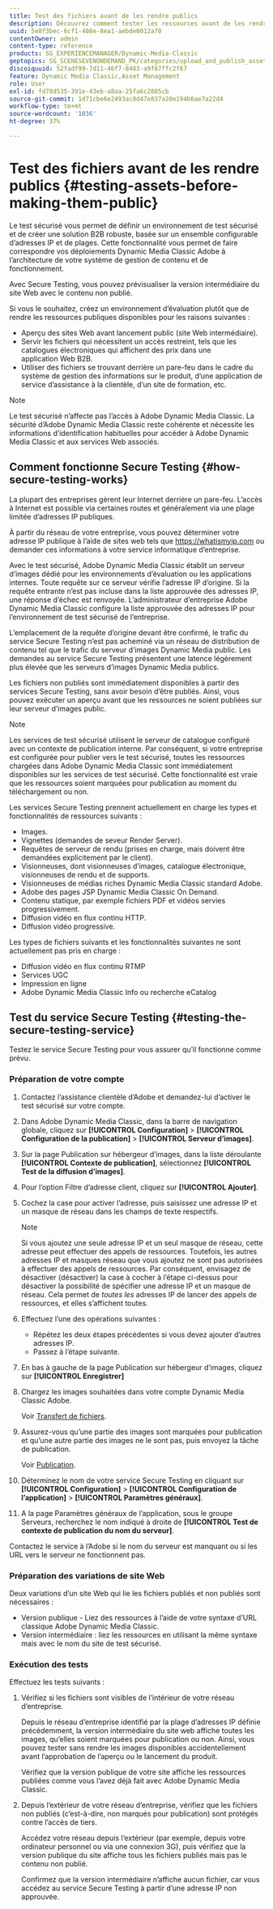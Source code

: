 ```yaml
---
title: Test des fichiers avant de les rendre publics
description: Découvrez comment tester les ressources avant de les rendre publiques.
uuid: 5e8f3bec-6cf1-408e-8ea1-aebde0012a70
contentOwner: admin
content-type: reference
products: SG_EXPERIENCEMANAGER/Dynamic-Media-Classic
geptopics: SG_SCENESEVENONDEMAND_PK/categories/upload_and_publish_assets
discoiquuid: 52fadf99-7d11-46f7-8483-a9f87ffc2f67
feature: Dynamic Media Classic,Asset Management
role: User
exl-id: fd78d535-391e-43eb-a8aa-25fa6c2885cb
source-git-commit: 1d71cbe6e2493ac8d47e837a20e194b6ae7a22d4
workflow-type: tm+mt
source-wordcount: '1036'
ht-degree: 37%

---
```


# Test des fichiers avant de les rendre publics {#testing-assets-before-making-them-public}

Le test sécurisé vous permet de définir un environnement de test sécurisé et de créer une solution B2B robuste, basée sur un ensemble configurable d’adresses IP et de plages. Cette fonctionnalité vous permet de faire correspondre vos déploiements Dynamic Media Classic Adobe à l’architecture de votre système de gestion de contenu et de fonctionnement.

Avec Secure Testing, vous pouvez prévisualiser la version intermédiaire du site Web avec le contenu non publié.

Si vous le souhaitez, créez un environnement d’évaluation plutôt que de rendre les ressources publiques disponibles pour les raisons suivantes :

* Aperçu des sites Web avant lancement public (site Web intermédiaire).
* Servir les fichiers qui nécessitent un accès restreint, tels que les catalogues électroniques qui affichent des prix dans une application Web B2B.
* Utiliser des fichiers se trouvant derrière un pare-feu dans le cadre du système de gestion des informations sur le produit, d’une application de service d’assistance à la clientèle, d’un site de formation, etc.

>[!NOTE]
>
>Le test sécurisé n’affecte pas l’accès à Adobe Dynamic Media Classic. La sécurité d’Adobe Dynamic Media Classic reste cohérente et nécessite les informations d’identification habituelles pour accéder à Adobe Dynamic Media Classic et aux services Web associés.

## Comment fonctionne Secure Testing {#how-secure-testing-works}

La plupart des entreprises gèrent leur Internet derrière un pare-feu. L’accès à Internet est possible via certaines routes et généralement via une plage limitée d’adresses IP publiques.

À partir du réseau de votre entreprise, vous pouvez déterminer votre adresse IP publique à l’aide de sites web tels que https://whatismyip.com ou demander ces informations à votre service informatique d’entreprise.

Avec le test sécurisé, Adobe Dynamic Media Classic établit un serveur d’images dédié pour les environnements d’évaluation ou les applications internes. Toute requête sur ce serveur vérifie l’adresse IP d’origine. Si la requête entrante n’est pas incluse dans la liste approuvée des adresses IP, une réponse d’échec est renvoyée. L’administrateur d’entreprise Adobe Dynamic Media Classic configure la liste approuvée des adresses IP pour l’environnement de test sécurisé de l’entreprise.

L’emplacement de la requête d’origine devant être confirmé, le trafic du service Secure Testing n’est pas acheminé via un réseau de distribution de contenu tel que le trafic du serveur d’images Dynamic Media public. Les demandes au service Secure Testing présentent une latence légèrement plus élevée que les serveurs d’images Dynamic Media publics.

Les fichiers non publiés sont immédiatement disponibles à partir des services Secure Testing, sans avoir besoin d’être publiés. Ainsi, vous pouvez exécuter un aperçu avant que les ressources ne soient publiées sur leur serveur d’images public.

>[!NOTE]
>
>Les services de test sécurisé utilisent le serveur de catalogue configuré avec un contexte de publication interne. Par conséquent, si votre entreprise est configurée pour publier vers le test sécurisé, toutes les ressources chargées dans Adobe Dynamic Media Classic sont immédiatement disponibles sur les services de test sécurisé. Cette fonctionnalité est vraie que les ressources soient marquées pour publication au moment du téléchargement ou non.

Les services Secure Testing prennent actuellement en charge les types et fonctionnalités de ressources suivants :

<!-- 

Comment Type: remark
Last Modified By: unknown unknown 
Last Modified Date: 

<p>Added videos to list below 9/11/2012. Moved “Render Server requests” from unsupported to supported, listed below on 3/15/2016 as per email from Cynthia March 11, 2016)</p>

 -->

* Images.
* Vignettes (demandes de seveur Render Server).
* Requêtes de serveur de rendu (prises en charge, mais doivent être demandées explicitement par le client).
* Visionneuses, dont visionneuses d’images, catalogue électronique, visionneuses de rendu et de supports.
* Visionneuses de médias riches Dynamic Media Classic standard Adobe.
* Adobe des pages JSP Dynamic Media Classic On Demand.
* Contenu statique, par exemple fichiers PDF et vidéos servies progressivement.
* Diffusion vidéo en flux continu HTTP.
* Diffusion vidéo progressive.

Les types de fichiers suivants et les fonctionnalités suivantes ne sont actuellement pas pris en charge :

* Diffusion vidéo en flux continu RTMP
* Services UGC
* Impression en ligne
* Adobe Dynamic Media Classic Info ou recherche eCatalog

## Test du service Secure Testing {#testing-the-secure-testing-service}

Testez le service Secure Testing pour vous assurer qu’il fonctionne comme prévu.

<!-- >[!NOTE]
>
>*If you do not mention any IPs under **[!UICONTROL Setup]** > **[!UICONTROL Application Setup]** > **[!UICONTROL Publish Setup]** > **[!UICONTROL Image Server]** > **[!UICONTROL Test Image Service]*** - If you add an IP only, that IP is able to call the assets and no other IP are allowed to make the calls. As long there is no IP mentioned under that section, all IPs are allowed to make the calls for the assets, and they show up. -->

### Préparation de votre compte

<!-- 

Comment Type: remark
Last Modified By: unknown unknown 
Last Modified Date: 

<p>RB: Rewrote entire steps under “Prepare your account” 9/10/2012</p>

 -->

1. Contactez l’assistance clientèle d’Adobe et demandez-lui d’activer le test sécurisé sur votre compte.
1. Dans Adobe Dynamic Media Classic, dans la barre de navigation globale, cliquez sur **[!UICONTROL Configuration]** > **[!UICONTROL Configuration de la publication]** > **[!UICONTROL Serveur d’images]**.
1. Sur la page Publication sur hébergeur d’images, dans la liste déroulante **[!UICONTROL Contexte de publication]**, sélectionnez **[!UICONTROL Test de la diffusion d’images]**.
1. Pour l’option Filtre d’adresse client, cliquez sur **[!UICONTROL Ajouter]**.
1. Cochez la case pour activer l’adresse, puis saisissez une adresse IP et un masque de réseau dans les champs de texte respectifs.

   >[!NOTE]
   >
   >Si vous ajoutez une seule adresse IP et un seul masque de réseau, cette adresse peut effectuer des appels de ressources. Toutefois, les autres adresses IP et masques réseau que vous ajoutez ne sont pas autorisées à effectuer des appels de ressources. Par conséquent, envisagez de désactiver (désactiver) la case à cocher à l’étape ci-dessus pour désactiver la possibilité de spécifier une adresse IP et un masque de réseau. Cela permet de *toutes les* adresses IP de lancer des appels de ressources, et elles s’affichent toutes.

1. Effectuez l’une des opérations suivantes :
   * Répétez les deux étapes précédentes si vous devez ajouter d’autres adresses IP.
   * Passez à l’étape suivante.
1. En bas à gauche de la page Publication sur hébergeur d’images, cliquez sur **[!UICONTROL Enregistrer]**
1. Chargez les images souhaitées dans votre compte Dynamic Media Classic Adobe.

   Voir [Transfert de fichiers](uploading-files.md#uploading_files).

1. Assurez-vous qu’une partie des images sont marquées pour publication et qu’une autre partie des images ne le sont pas, puis envoyez la tâche de publication.

   Voir [Publication](publishing-files.md#publishing_files).

1. Déterminez le nom de votre service Secure Testing en cliquant sur **[!UICONTROL Configuration]** > **[!UICONTROL Configuration de l’application]** > **[!UICONTROL Paramètres généraux]**.
1. A la page Paramètres généraux de l’application, sous le groupe Serveurs, recherchez le nom indiqué à droite de **[!UICONTROL Test de contexte de publication du nom du serveur]**.

Contactez le service à l’Adobe si le nom du serveur est manquant ou si les URL vers le serveur ne fonctionnent pas.

### Préparation des variations de site Web

Deux variations d’un site Web qui lie les fichiers publiés et non publiés sont nécessaires :

* Version publique - Liez des ressources à l’aide de votre syntaxe d’URL classique Adobe Dynamic Media Classic.
* Version intermédiaire : liez les ressources en utilisant la même syntaxe mais avec le nom du site de test sécurisé.

### Exécution des tests

Effectuez les tests suivants :

1. Vérifiez si les fichiers sont visibles de l’intérieur de votre réseau d’entreprise.

   Depuis le réseau d’entreprise identifié par la plage d’adresses IP définie précédemment, la version intermédiaire du site web affiche toutes les images, qu’elles soient marquées pour publication ou non. Ainsi, vous pouvez tester sans rendre les images disponibles accidentellement avant l’approbation de l’aperçu ou le lancement du produit.

   Vérifiez que la version publique de votre site affiche les ressources publiées comme vous l’avez déjà fait avec Adobe Dynamic Media Classic.

1. Depuis l’extérieur de votre réseau d’entreprise, vérifiez que les fichiers non publiés (c’est-à-dire, non marqués pour publication) sont protégés contre l’accès de tiers.

   Accédez votre réseau depuis l’extérieur (par exemple, depuis votre ordinateur personnel ou via une connexion 3G), puis vérifiez que la version publique du site affiche tous les fichiers publiés mais pas le contenu non publié.

   Confirmez que la version intermédiaire n’affiche aucun fichier, car vous accédez au service Secure Testing à partir d’une adresse IP non approuvée.
